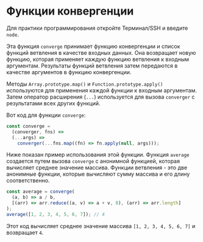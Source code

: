 # Функции конвергенции

Для практики программирования откройте Терминал/SSH и введите `node`.

Эта функция `converge` принимает функцию конвергенции и список функций ветвления в качестве входных данных. Она возвращает новую функцию, которая применяет каждую функцию ветвления к входным аргументам. Результаты функций ветвления затем передаются в качестве аргументов в функцию конвергенции.

Методы `Array.prototype.map()` и `Function.prototype.apply()` используются для применения каждой функции к входным аргументам. Затем оператор расширения (`...`) используется для вызова `converger` с результатами всех других функций.

Вот код для функции `converge`:

```js
const converge =
  (converger, fns) =>
  (...args) =>
    converger(...fns.map((fn) => fn.apply(null, args)));
```

Ниже показан пример использования этой функции. Функция `average` создается путем вызова `converge` с анонимной функцией, которая вычисляет среднее значение массива. Функции ветвления - это две анонимные функции, которые вычисляют сумму массива и его длину соответственно.

```js
const average = converge(
  (a, b) => a / b,
  [(arr) => arr.reduce((a, v) => a + v, 0), (arr) => arr.length]
);
average([1, 2, 3, 4, 5, 6, 7]); // 4
```

Этот код вычисляет среднее значение массива `[1, 2, 3, 4, 5, 6, 7]` и возвращает `4`.
